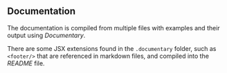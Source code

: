## Documentation

The documentation is compiled from multiple files with examples and their output using _Documentary_.

There are some JSX extensions found in the `.documentary` folder, such as `<footer/>` that are referenced in markdown files, and compiled into the _README_ file.
